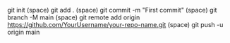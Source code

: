 git init (space)
git add . (space)
git commit -m "First commit" (space)
git branch -M main (space)
git remote add origin https://github.com/YourUsername/your-repo-name.git (space)
git push -u origin main

 
 

